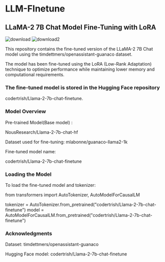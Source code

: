# LLM-FInetune


## LLaMA-2 7B Chat Model Fine-Tuning with LoRA


![download](https://github.com/user-attachments/assets/ccaab291-4f76-4802-ad5d-0552796780ec)
![download2](https://github.com/user-attachments/assets/5708bdbf-5649-4d85-b2a6-f9a6a9b10389)



This repository contains the fine-tuned version of the LLaMA-2 7B Chat model using the timdettmers/openassistant-guanaco dataset. 

The model has been fine-tuned using the LoRA (Low-Rank Adaptation) technique to optimize performance while maintaining lower memory and computational requirements. 

### The fine-tuned model is stored in the Hugging Face repository 

codertrish/Llama-2-7b-chat-finetune.

### Model Overview

Pre-trained Model(Base model) :

NousResearch/Llama-2-7b-chat-hf

Dataset used for fine-tuning: mlabonne/guanaco-llama2-1k


Fine-tuned model name:

codertrish/Llama-2-7b-chat-finetune

### Loading the Model
To load the fine-tuned model and tokenizer:

from transformers import AutoTokenizer, AutoModelForCausalLM

tokenizer = AutoTokenizer.from_pretrained("codertrish/Llama-2-7b-chat-finetune")
model = AutoModelForCausalLM.from_pretrained("codertrish/Llama-2-7b-chat-finetune")


### Acknowledgments
Dataset: timdettmers/openassistant-guanaco

Hugging Face model: codertrish/Llama-2-7b-chat-finetune
